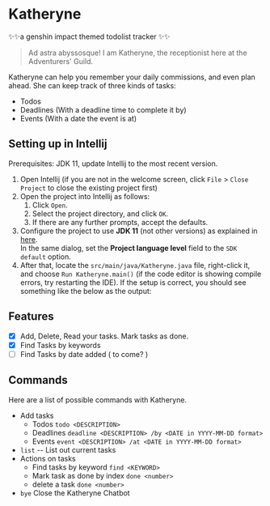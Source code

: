 # Katheryne 
✨✨a genshin impact themed todolist tracker ✨✨
> Ad astra abyssosque! I am Katheryne, the receptionist here at the Adventurers' Guild.

Katheryne can help you remember your daily commissions, and even plan ahead. She can keep track of three kinds of tasks:
* Todos 
* Deadlines (With a deadline time to complete it by) 
* Events (With a date the event is at)

## Setting up in Intellij

Prerequisites: JDK 11, update Intellij to the most recent version.

1. Open Intellij (if you are not in the welcome screen, click `File` > `Close Project` to close the existing project first)
1. Open the project into Intellij as follows:
   1. Click `Open`.
   1. Select the project directory, and click `OK`.
   1. If there are any further prompts, accept the defaults.
1. Configure the project to use **JDK 11** (not other versions) as explained in [here](https://www.jetbrains.com/help/idea/sdk.html#set-up-jdk).<br>
   In the same dialog, set the **Project language level** field to the `SDK default` option.
3. After that, locate the `src/main/java/Katheryne.java` file, right-click it, and choose `Run Katheryne.main()` (if the code editor is showing compile errors, try restarting the IDE). If the setup is correct, you should see something like the below as the output:

## Features
- [x] Add, Delete, Read your tasks. Mark tasks as done.
- [x] Find Tasks by keywords
- [ ] Find Tasks by date added ( to come? )

## Commands
Here are a list of possible commands with Katheryne.
* Add tasks
  * Todos `todo <DESCRIPTION>`
  * Deadlines `deadline <DESCRIPTION> /by <DATE in YYYY-MM-DD format>`
  * Events `event <DESCRIPTION> /at <DATE in YYYY-MM-DD format>`
 * `list` -- List out current tasks
 * Actions on tasks
   * Find tasks by keyword `find <KEYWORD>`
   * Mark task as done by index `done <number>`
   * delete a task `done <number>`
 * `bye` Close the Katheryne Chatbot


